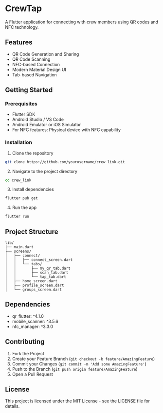 # CrewTap

A Flutter application for connecting with crew members using QR codes and NFC technology.

## Features

- QR Code Generation and Sharing
- QR Code Scanning
- NFC-based Connection
- Modern Material Design UI
- Tab-based Navigation

## Getting Started

### Prerequisites

- Flutter SDK
- Android Studio / VS Code
- Android Emulator or iOS Simulator
- For NFC features: Physical device with NFC capability

### Installation

1. Clone the repository
```bash
git clone https://github.com/yourusername/crew_link.git
```

2. Navigate to the project directory
```bash
cd crew_link
```

3. Install dependencies
```bash
flutter pub get
```

4. Run the app
```bash
flutter run
```

## Project Structure

```
lib/
├── main.dart
├── screens/
│   ├── connect/
│   │   ├── connect_screen.dart
│   │   └── tabs/
│   │       ├── my_qr_tab.dart
│   │       ├── scan_tab.dart
│   │       └── tap_tab.dart
│   ├── home_screen.dart
│   ├── profile_screen.dart
│   └── groups_screen.dart
```

## Dependencies

- qr_flutter: ^4.1.0
- mobile_scanner: ^3.5.6
- nfc_manager: ^3.3.0

## Contributing

1. Fork the Project
2. Create your Feature Branch (`git checkout -b feature/AmazingFeature`)
3. Commit your Changes (`git commit -m 'Add some AmazingFeature'`)
4. Push to the Branch (`git push origin feature/AmazingFeature`)
5. Open a Pull Request

## License

This project is licensed under the MIT License - see the LICENSE file for details.
